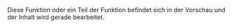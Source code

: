 Diese Funktion oder ein Teil der Funktion befindet sich in der Vorschau und der Inhalt wird gerade bearbeitet.